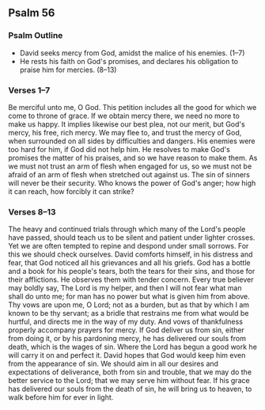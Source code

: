 ## Psalm 56

### Psalm Outline

- David seeks mercy from God, amidst the malice of his enemies. (1–7)
- He rests his faith on God's promises, and declares his obligation to praise him for mercies. (8–13)

### Verses 1–7

Be merciful unto me, O God. This petition includes all the good for which we come to throne of grace. If we obtain mercy there, we need no more to make us happy. It implies likewise our best plea, not our merit, but God's mercy, his free, rich mercy. We may flee to, and trust the mercy of God, when surrounded on all sides by difficulties and dangers. His enemies were too hard for him, if God did not help him. He resolves to make God's promises the matter of his praises, and so we have reason to make them. As we must not trust an arm of flesh when engaged for us, so we must not be afraid of an arm of flesh when stretched out against us. The sin of sinners will never be their security. Who knows the power of God's anger; how high it can reach, how forcibly it can strike?

### Verses 8–13

The heavy and continued trials through which many of the Lord's people have passed, should teach us to be silent and patient under lighter crosses. Yet we are often tempted to repine and despond under small sorrows. For this we should check ourselves. David comforts himself, in his distress and fear, that God noticed all his grievances and all his griefs. God has a bottle and a book for his people's tears, both the tears for their sins, and those for their afflictions. He observes them with tender concern. Every true believer may boldly say, The Lord is my helper, and then I will not fear what man shall do unto me; for man has no power but what is given him from above. Thy vows are upon me, O Lord; not as a burden, but as that by which I am known to be thy servant; as a bridle that restrains me from what would be hurtful, and directs me in the way of my duty. And vows of thankfulness properly accompany prayers for mercy. If God deliver us from sin, either from doing it, or by his pardoning mercy, he has delivered our souls from death, which is the wages of sin. Where the Lord has begun a good work he will carry it on and perfect it. David hopes that God would keep him even from the appearance of sin. We should aim in all our desires and expectations of deliverance, both from sin and trouble, that we may do the better service to the Lord; that we may serve him without fear. If his grace has delivered our souls from the death of sin, he will bring us to heaven, to walk before him for ever in light.

